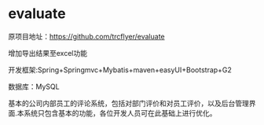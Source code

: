 # evaluate

原项目地址：https://github.com/trcflyer/evaluate

增加导出结果至excel功能

开发框架:Spring+Springmvc+Mybatis+maven+easyUI+Bootstrap+G2

数据库：MySQL

基本的公司内部员工的评论系统，包括对部门评价和对员工评价，以及后台管理界面.本系统只包含基本的功能，各位开发人员可在此基础上进行优化。


